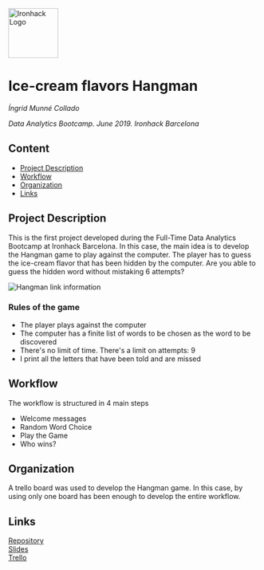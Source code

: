 <img src="https://bit.ly/2VnXWr2" alt="Ironhack Logo" width="100"/>

# Ice-cream flavors Hangman
*Íngrid Munné Collado*

*Data Analytics Bootcamp. June 2019. Ironhack Barcelona*

## Content
- [Project Description](#project-description)
- [Workflow](#workflow)
- [Organization](#organization)
- [Links](#links)

<a name="project-description"></a>

## Project Description
This is the first project developed during the Full-Time Data Analytics Bootcamp at Ironhack Barcelona. In this case, the main idea is to develop the Hangman game to play against the computer. 
The player has to guess the ice-cream flavor that has been hidden by the computer. Are you able to guess the hidden word without mistaking 6 attempts? 

![Hangman link information](/home/ingrid/Documents/DA_Ironhack/Week1/Project_1_game_code/Project-Week-1-Build-Your-Own-Game/hangman.jpg?raw=true "Hangman")


### Rules of the game

- The player plays against the computer
- The computer has a finite list of words to be chosen as the word to be discovered
- There's no limit of time. There's a limit on attempts: 9
- I print all the letters that have been told and are missed


<a name="workflow"></a>

## Workflow

The workflow is structured in 4 main steps
- Welcome messages
- Random Word Choice 
- Play the Game
- Who wins? 

<a name="organization"></a>

## Organization
A trello board was used to develop the Hangman game. In this case, by using only one board has been enough to develop the entire workflow. 

<a name="links"></a>

## Links

[Repository](https://github.com/wobniarin/Project-Week-1-Build-Your-Own-Game)  
[Slides](https://slides.com/ingridmunnecollado/deck/)  
[Trello](https://trello.com/b/rQD6qXVA/ih-da-project1-hangman)  
